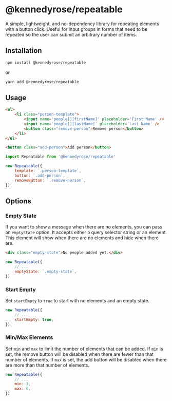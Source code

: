 # @kennedyrose/repeatable

A simple, lightweight, and no-dependency library for repeating elements with a button click. Useful for input groups in forms that need to be repeated so the user can submit an arbitrary number of items.

## Installation

```bash
npm install @kennedyrose/repeatable
```

or

```bash
yarn add @kennedyrose/repeatable
```

## Usage

```html
<ul>
	<li class="person-template">
		<input name='people[][firstName]' placeholder='First Name' />
		<input name='people[][lastName]' placeholder='Last Name' />
		<button class="remove-person">Remove person</button>
	</li>
</ul>

<button class="add-person">Add person</button>
```

```javascript
import Repeatable from '@kennedyrose/repeatable'

new Repeatable({
	template: `.person-template`,
	button: `.add-person`,
	removeButton: `.remove-person`,
})
```

## Options

### Empty State

If you want to show a message when there are no elements, you can pass an `emptyState` option. It accepts either a query selector string or an element. This element will show when there are no elements and hide when there are.

```html
<div class="empty-state">No people added yet.</div>
```

```javascript
new Repeatable({
	// ...
	emptyState: `.empty-state`,
})
```

### Start Empty

Set `startEmpty` to `true` to start with no elements and an empty state.

```javascript
new Repeatable({
	// ...
	startEmpty: true,
})
```

### Min/Max Elements

Set `min` and `max` to limit the number of elements that can be added. If `min` is set, the remove button will be disabled when there are fewer than that number of elements. If `max` is set, the add button will be disabled when there are more than that number of elements.

```javascript
new Repeatable({
	// ...
	min: 3,
	max: 6,
})
```